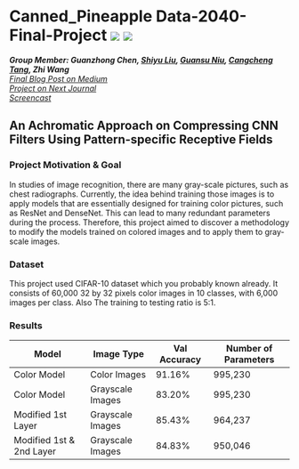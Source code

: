 # Canned_Pineapple Data-2040-Final-Project  ![](https://img.shields.io/badge/python-3.7+-pink.svg) ![](https://img.shields.io/badge/tensorflow-2.x-important.svg) 

***Group Member: Guanzhong Chen, [Shiyu Liu](https://github.com/shiyuliu1), [Guansu Niu](https://github.com/francesniu), [Cangcheng Tang](https://github.com/tangcc35), Zhi Wang***   
*[Final Blog Post on Medium](https://bit.ly/CNN_Compression)*  
*[Project on Next Journal](https://bit.ly/NJ_CNN_Compression)*  
*[Screencast](https://youtu.be/rAFYVpmmK1Q)*  

## An Achromatic Approach on Compressing CNN Filters Using Pattern-specific Receptive Fields

### Project Motivation & Goal
In studies of image recognition, there are many gray-scale pictures, such as chest radiographs. Currently, the idea behind training those images is to apply models that are essentially designed for training color pictures, such as ResNet and DenseNet. This can lead to many redundant parameters during the process. Therefore, this project aimed to discover a methodology to modify the models trained on colored images and to apply them to gray-scale images.

### Dataset
This project used CIFAR-10 dataset which you probably known already. It consists of 60,000 32 by 32 pixels color images in 10 classes, with 6,000 images per class. Also The training to testing ratio is 5:1.

### Results  
| Model                    | Image Type       | Val Accuracy | Number of Parameters |
|--------------------------|------------------|--------------|----------------------|
| Color Model              | Color Images     | 91.16%       | 995,230              |
| Color Model              | Grayscale Images | 83.20%       | 995,230              |
| Modified 1st Layer       | Grayscale Images | 85.43%       | 964,237              |
| Modified 1st & 2nd Layer | Grayscale Images | 84.83%       | 950,046              |
